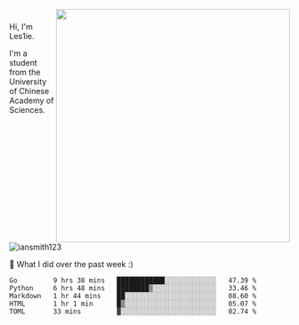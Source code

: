 <img align="right" src="https://github-readme-stats.vercel.app/api?username=iansmith123&show_icons=true&hide_border=true" width="420">

### 
Hi, I'm Les1ie. 

I'm a student from the University of Chinese Academy of Sciences.

<img src="https://komarev.com/ghpvc/?username=iansmith123" alt="iansmith123" />




🔭 What I did over the past week :)
<!--START_SECTION:waka-->
```text
Go         9 hrs 38 mins   ████████████░░░░░░░░░░░░░   47.39 % 
Python     6 hrs 48 mins   ████████▒░░░░░░░░░░░░░░░░   33.46 % 
Markdown   1 hr 44 mins    ██░░░░░░░░░░░░░░░░░░░░░░░   08.60 % 
HTML       1 hr 1 min      █▒░░░░░░░░░░░░░░░░░░░░░░░   05.07 % 
TOML       33 mins         ▓░░░░░░░░░░░░░░░░░░░░░░░░   02.74 % 
```
<!--END_SECTION:waka-->


<!--
**IanSmith123/IanSmith123** is a ✨ _special_ ✨ repository because its `README.md` (this file) appears on your GitHub profile.
<img src="https://github.githubassets.com/images/spinners/octocat-spinner-64.gif">

Here are some ideas to get you started:

- 🔭 I’m currently working on ...
- 🌱 I’m currently learning ...
- 👯 I’m looking to collaborate on ...
- 🤔 I’m looking for help with ...
- 💬 Ask me about ...
- 📫 How to reach me: ...
- 😄 Pronouns: ...
- ⚡ Fun fact: ...
-->
